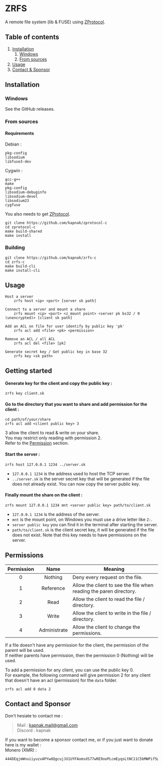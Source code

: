 # ZRFS

A remote file system (lib & FUSE) using [ZProtocol](https://github.com/kapnak/zprotocol-c).

## Table of contents
1. [Installation](#Installation)
   1. [Windows](#Windows)
   2. [From sources](#From-sources)
2. [Usage](#Usage)
3. [Contact & Sponsor](#Contact-and-Sponsor)


## Installation

### Windows
See the GitHub releases.

### From sources
#### Requirements

Debian :
```
pkg-config
libsodium
libfuse3-dev
```

Cygwin :
```
gcc-g++
make
pkg-config
libsodium-debuginfo
libsodium-devel
libsodium23
cygfuse
```

You also needs to get [ZProtocol](https://github.com/kapnak/zprotocol-c).
```
git clone https://github.com/kapnak/zprotocol-c
cd zprotocol-c
make build-shared
make install
```

### Building
```
git clone https://github.com/kapnak/zrfs-c
cd zrfs-c
make build-cli
make install-cli
```

## Usage


```
Host a server
    zrfs host <ip> <port> [server sk path]
    
Connect to a server and mount a share
    zrfs mount <ip> <port> <z_mount point> <server pk bs32 / 0 (unencrypted)> [client sk path]
    
Add an ACL on file for user identify by public key 'pk'
    zrfs acl add <file> <pk> <permission>
    
Remove an ACL / all ACL
    zrfs acl del <file> [pk]
    
Generate secret key / Get public key in base 32
    zrfs key <sk path>
```


## Getting started

#### Generate key for the client and copy the public key :
```
zrfs key client.sk
```

#### Go to the directory that you want to share and add permission for the client :
```
cd path/of/your/share
zrfs acl add <client public key> 3
```
3 allow the client to read & write on your share.  
You may restrict only reading with permission 2.  
Refer to the [Permission](#Permissions) section.


#### Start the server :
```
zrfs host 127.0.0.1 1234 ../server.sk
```
- `127.0.0.1 1234` is the address used to host the TCP server.
- `../server.sk` is the server secret key that will be generated if the file does not already exist.
You can now copy the server public key.

#### Finally mount the share on the client :
```
zrfs mount 127.0.0.1 1234 mnt <server public key> path/to/client.sk
```
- `127.0.0.1 1234` is the address of the server.
- `mnt` is the mount point, on Windows you must use a drive letter like `Z:`.
- `server public key` you can find it in the terminal after starting the server.
- `path/to/client.sk` is the client secret key, it will be generated if the file does not exist. Note that this key needs to have permissions on the server.

## Permissions

| Permission |     Name     | Meaning                                                            |
|:----------:|:------------:|--------------------------------------------------------------------|
|     0      |   Nothing    | Deny every request on the file.                                    |
|     1      |  Reference   | Allow the client to see the file when reading the paren directory. |
|     2      |     Read     | Allow the client to read the file / directory.                     |
|     3      |    Write     | Allow the client to write in the file / directory.                 |
|     4      | Administrate | Allow the client to change the permissions.                        |

If a file doesn't have any permission for the client, the permission of the parent will be used.  
If neither parents have permission, then the permission 0 (Nothing) will be used.

To add a permission for any client, you can use the public key 0.  
For example, the following command will give permission 2 for any client that doesn't have an acl (permission) for the `data` folder.
```
zrfs acl add 0 data 2
```


## Contact and Sponsor

Don't hesiate to contact me :
> Mail : kapnak.mail@gmail.com  
> Discord : kapnak


If you want to become a sponsor contact me, or if you just want to donate here is my wallet :  
Monero (XMR) :
```
444DEqjmWnuiiyuzxAPYwdQgcujJU1UYFAomsdS77wRE9ooPLcmEyqsLtNC11C5bMWPif5gcc7o6gMFXvvQQEbVVN6CNnBT
```